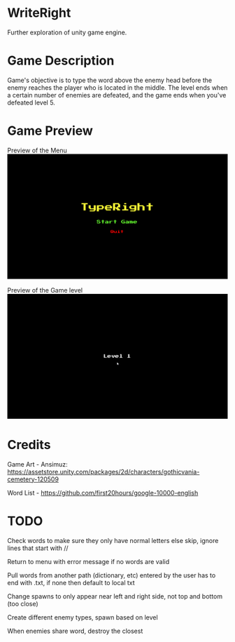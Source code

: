 # WriteRight
Further exploration of unity game engine. 

# Game Description
Game's objective is to type the word above the enemy head before the enemy reaches the player who is located in the middle. The level ends when a certain number of enemies are defeated, and the game ends when you've defeated level 5.

# Game Preview
Preview of the Menu
![menuImg](PreviewImages/menu.gif)

Preview of the Game level
![levelImg](PreviewImages/level.gif)

# Credits
Game Art - Ansimuz: https://assetstore.unity.com/packages/2d/characters/gothicvania-cemetery-120509

Word List - https://github.com/first20hours/google-10000-english

# TODO

Check words to make sure they only have normal letters else skip, ignore lines that start with //

Return to menu with error message if no words are valid

Pull words from another path (dictionary, etc) entered by the user has to end with .txt, if none then default to local txt

Change spawns to only appear near left and right side, not top and bottom (too close)

Create different enemy types, spawn based on level

When enemies share word, destroy the closest
